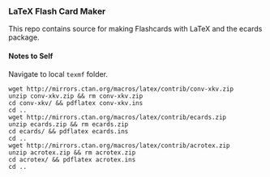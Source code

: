 ### LaTeX Flash Card Maker

This repo contains source for making Flashcards with LaTeX and the ecards package.

#### Notes to Self

Navigate to local `texmf` folder.

```
wget http://mirrors.ctan.org/macros/latex/contrib/conv-xkv.zip
unzip conv-xkv.zip && rm conv-xkv.zip
cd conv-xkv/ && pdflatex conv-xkv.ins
cd ..
wget http://mirrors.ctan.org/macros/latex/contrib/ecards.zip
unzip ecards.zip && rm ecards.zip
cd ecards/ && pdflatex ecards.ins
cd .. 
wget http://mirrors.ctan.org/macros/latex/contrib/acrotex.zip
unzip acrotex.zip && rm acrotex.zip
cd acrotex/ && pdflatex acrotex.ins
cd ..
```
